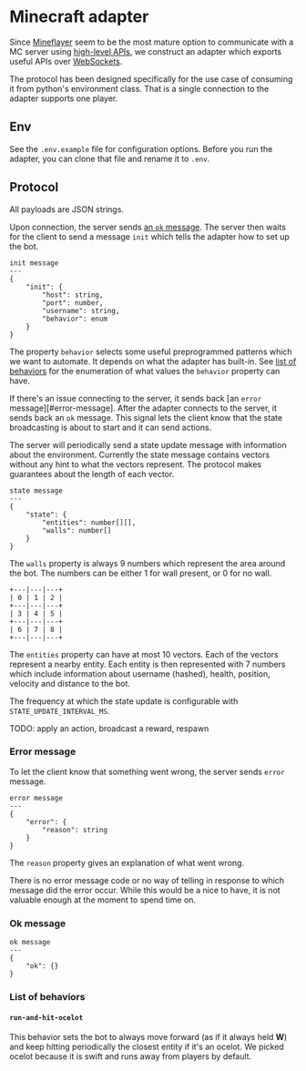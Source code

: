 # Minecraft adapter
Since [Mineflayer][mineflayer-git] seem to be the most mature option to communicate with a MC server using [high-level APIs][mineflayer-api], we construct an adapter which exports useful APIs over [WebSockets][websockets-npm].

The protocol has been designed specifically for the use case of consuming it from python's environment class. That is a single connection to the adapter supports one player.

## Env
See the `.env.example` file for configuration options. Before you run the adapter, you can clone that file and rename it to `.env`.

## Protocol
All payloads are JSON strings.

Upon connection, the server sends [an `ok` message](#ok-message). The server then waits for the client to send a message `init` which tells the adapter how to set up the bot.

```
init message
---
{
    "init": {
        "host": string,
        "port": number,
        "username": string,
        "behavior": enum
    }
}
```

The property `behavior` selects some useful preprogrammed patterns which we want to automate. It depends on what the adapter has built-in. See [list of behaviors](#list-of-behaviors) for the enumeration of what values the `behavior` property can have.

If there's an issue connecting to the server, it sends back [an `error` message][#error-message]. After the adapter connects to the server, it sends back an `ok` message. This signal lets the client know that the state broadcasting is about to start and it can send actions.

The server will periodically send a state update message with information about the environment. Currently the state message contains vectors without any hint to what the vectors represent. The protocol makes guarantees about the length of each vector.

```
state message
---
{
    "state": {
        "entities": number[][],
        "walls": number[]
    }
}
```

The `walls` property is always 9 numbers which represent the area around the bot. The numbers can be either 1 for wall present, or 0 for no wall.

```
+---|---|---+
| 0 | 1 | 2 |
+---|---|---+
| 3 | 4 | 5 |
+---|---|---+
| 6 | 7 | 8 |
+---|---|---+
```

The `entities` property can have at most 10 vectors. Each of the vectors represent a nearby entity. Each entity is then represented with 7 numbers which include information about username (hashed), health, position, velocity and distance to the bot.

The frequency at which the state update is configurable with `STATE_UPDATE_INTERVAL_MS`.

TODO: apply an action, broadcast a reward, respawn

### Error message
To let the client know that something went wrong, the server sends `error` message.

```
error message
---
{
    "error": {
        "reason": string
    }
}
```

The `reason` property gives an explanation of what went wrong.

There is no error message code or no way of telling in response to which message did the error occur. While this would be a nice to have, it is not valuable enough at the moment to spend time on.

### Ok message
```
ok message
---
{
    "ok": {}
}
```

### List of behaviors
#### `run-and-hit-ocelot`
This behavior sets the bot to always move forward (as if it always held **W**) and keep hitting periodically the closest entity if it's an ocelot. We picked ocelot because it is swift and runs away from players by default.

<!-- Invisible List of References -->
[mineflayer-git]: https://github.com/PrismarineJS/mineflayer
[websockets-npm]: https://www.npmjs.com/package/websocket
[mineflayer-api]: https://github.com/PrismarineJS/mineflayer/blob/master/docs/api.md#botswingarmhand
